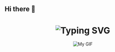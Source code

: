 ## Hi there 👋

<p align="center">
  <div align="center">
    <h1>
        <img src="https://readme-typing-svg.herokuapp.com?font=Jetbrains+mono&size=40&duration=3000&color=33FF33&center=true&vCenter=true&width=435&lines=Hey..+I'm+Hanadi;Welcome..;..Stay+as+Long+as+you+Want..;" alt="Typing SVG"/>
    </h1>
</div>
</p>

<p align="center">
  <img src="https://github.com/user-attachments/assets/b2d8dbf8-3584-4403-879d-a59104c74398" alt="My GIF" />
</p>


<!--
**hanadiasfour/hanadiasfour** is a ✨ _special_ ✨ repository because its `README.md` (this file) appears on your GitHub profile.

Here are some ideas to get you started:

- 🔭 I’m currently working on ...
- 🌱 I’m currently learning ...
- 👯 I’m looking to collaborate on ...
- 🤔 I’m looking for help with ...
- 💬 Ask me about ...
- 📫 How to reach me: ...
- 😄 Pronouns: ...
- ⚡ Fun fact: ...
-->
